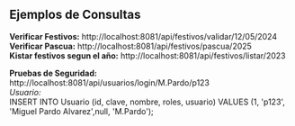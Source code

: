 ## Ejemplos de Consultas  
  
**Verificar Festivos:** http://localhost:8081/api/festivos/validar/12/05/2024  
**Verificar Pascua:** http://localhost:8081/api/festivos/pascua/2025  
**Kistar festivos segun el año:** http://localhost:8081/api/festivos/listar/2023  
  
  
**Pruebas de Seguridad:** http://localhost:8081/api/usuarios/login/M.Pardo/p123  
*Usuario:*  
INSERT INTO Usuario (id, clave, nombre, roles, usuario)
VALUES (1, 'p123', 'Miguel Pardo Alvarez',null, 'M.Pardo');
